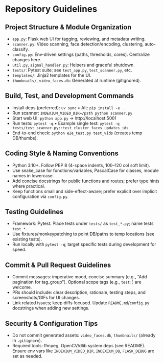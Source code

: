 # Repository Guidelines

## Project Structure & Module Organization
- `app.py`: Flask web UI for tagging, reviewing, and metadata writing.
- `scanner.py`: Video scanning, face detection/encoding, clustering, auto-classify.
- `config.py`: Env-driven settings (paths, thresholds, cores). Centralize changes here.
- `util.py`, `signal_handler.py`: Helpers and graceful shutdown.
- `tests/`: Pytest suite; see `test_app.py`, `test_scanner.py`, etc.
- `templates/`: Jinja2 templates for the UI.
- `thumbnails/`, `video_faces.db`: Generated at runtime (gitignored).

## Build, Test, and Development Commands
- Install deps (preferred): `uv sync`  • Alt: `pip install -e .`
- Run scanner: `INDEXIUM_VIDEO_DIR=/path python scanner.py`
- Start web UI: `python app.py` → http://localhost:5001
- Run tests: `pytest -q`  • Example single test: `pytest -q tests/test_scanner.py::test_cluster_faces_updates_ids`
- End-to-end check: `python e2e_test.py test_vids` (creates temp DB/thumbs).

## Coding Style & Naming Conventions
- Python 3.10+. Follow PEP 8 (4-space indents, 100–120 col soft limit).
- Use snake_case for functions/variables, PascalCase for classes, module names in lowercase.
- Add concise docstrings for public functions and routes; prefer type hints where practical.
- Keep functions small and side-effect-aware; prefer explicit over implicit configuration via `config.py`.

## Testing Guidelines
- Framework: Pytest. Place tests under `tests/` as `test_*.py`; name tests `test_*`.
- Use fixtures/monkeypatching to point DB/paths to temp locations (see existing tests).
- Run locally with `pytest -q`; target specific tests during development for speed.

## Commit & Pull Request Guidelines
- Commit messages: imperative mood, concise summary (e.g., "Add pagination for tag_group"). Optional scope tags (e.g., `test:`) are welcome.
- PRs should include: clear description, rationale, testing steps, and screenshots/GIFs for UI changes.
- Link related issues; keep diffs focused. Update `README.md`/`config.py` docstrings when adding new settings.

## Security & Configuration Tips
- Do not commit generated assets: `video_faces.db`, `thumbnails/` (already in `.gitignore`).
- Required tools: ffmpeg, OpenCV/dlib system deps (see README). Ensure env vars like `INDEXIUM_VIDEO_DIR`, `INDEXIUM_DB`, `FLASK_DEBUG` are set as needed.

